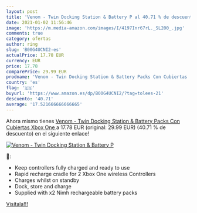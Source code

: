 ```yaml
---
layout: post
title: 'Venom - Twin Docking Station & Battery P al 40.71 % de descuento'
date: 2021-01-02 11:56:46
image: 'https://m.media-amazon.com/images/I/4197Inr67rL._SL200_.jpg'
comments: true
category: ofertas
author: ring
slug: 'B00G4UCNI2-es'
actualPrice: 17.78 EUR
currency: EUR
price: 17.78
comparePrice: 29.99 EUR
prodname: 'Venom - Twin Docking Station & Battery Packs Con Cubiertas  Xbox One '
country: 'es'
flag: '🇪🇸'
buyurl: 'https://www.amazon.es/dp/B00G4UCNI2/?tag=tolees-21'
descuento: '40.71'
average: '17.521666666666665'
---
```


Ahora mismo tienes [Venom - Twin Docking Station & Battery Packs Con Cubiertas  Xbox One ](https://www.amazon.es/dp/B00G4UCNI2/?tag=tolees-21) a 17.78 EUR (original: 29.99 EUR) (40.71 %  de descuento) en el siguiente enlace!

[![Venom - Twin Docking Station & Battery P](https://m.media-amazon.com/images/I/4197Inr67rL._SL200_.jpg)](https://www.amazon.es/dp/B00G4UCNI2/?tag=tolees-21)

🔎:

- Keep controllers fully charged and ready to use
- Rapid recharge cradle for 2 Xbox One wireless Controllers
- Charges whilst on standby
- Dock, store and charge
- Supplied with x2 Nimh rechargeable battery packs

[Visítala!!!](https://www.amazon.es/dp/B00G4UCNI2/?tag=tolees-21)
